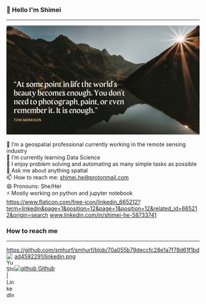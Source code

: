 ### 👋 Hello I'm Shimei
-------------------------------------
<p >
<img src="White Simple Nature Photo Motivational Quote Facebook Cover.png" alt="my banner" title="Optional title">
</p>

🔭 I’m a geospatial professional currently working in the remote sensing industry  
🌱 I’m currently learning Data Science  
👯 I enjoy problem solving and automating as many simple tasks as possible  
💬 Ask me about anything spatial  
📫 How to reach me: shimei.he@protonmail.com  
😄 Pronouns: She/Her  
⚡  Mostly working on python and jupyter notebook  
https://www.flaticon.com/free-icon/linkedin_665212?term=linkedin&page=1&position=12&page=1&position=12&related_id=665212&origin=search
www.linkedin.com/in/shimei-he-58733741
### How to reach me
-------------------------------------

https://github.com/smhurf/smhurf/blob/70a055b79deccfc28e1a7f78d61f1bdad4592291/linkedin.png
<a href="https://www.linkedin.com/in/shimei-he-58733741/">
  <img align="left" src="https://raw.githubusercontent.com/smhurf/smhurf/main/images/linkedin.svg" alt="Yu Shi | LinkedIn" width="21px"/></a>
 
<a href="https://github.com/smhurf" rel="nofollow noreferrer">
  <img src="https://i.stack.imgur.com/tskMh.png" alt="github"> Github
</a>

<!--
**smhurf/smhurf** is a ✨ _special_ ✨ repository because its `README.md` (this file) appears on your GitHub profile.

Here are some ideas to get you started:

- 🔭 I’m currently working on ...
- 🌱 I’m currently learning ...
- 👯 I’m looking to collaborate on ...
- 🤔 I’m looking for help with ...
- 💬 Ask me about ...
- 📫 How to reach me: ...
- 😄 Pronouns: ...
- ⚡ Fun fact: ...
-->
